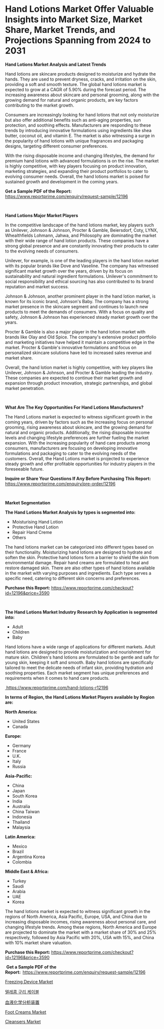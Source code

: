 <p><h1>Hand Lotions Market Offer Valuable Insights into Market Size, Market Share, Market Trends, and Projections Spanning from 2024 to 2031</h1></p><p><strong>Hand Lotions Market Analysis and Latest Trends</strong></p>
<p><p>Hand lotions are skincare products designed to moisturize and hydrate the hands. They are used to prevent dryness, cracks, and irritation on the skin, providing a soft and smooth texture. The global hand lotions market is expected to grow at a CAGR of 5.90% during the forecast period. The increasing awareness about skincare and personal grooming, along with the growing demand for natural and organic products, are key factors contributing to the market growth.</p><p>Consumers are increasingly looking for hand lotions that not only moisturize but also offer additional benefits such as anti-aging properties, sun protection, and soothing effects. Manufacturers are responding to these trends by introducing innovative formulations using ingredients like shea butter, coconut oil, and vitamin E. The market is also witnessing a surge in the popularity of hand lotions with unique fragrances and packaging designs, targeting different consumer preferences.</p><p>With the rising disposable income and changing lifestyles, the demand for premium hand lotions with advanced formulations is on the rise. The market is highly competitive, with key players focusing on product innovation, marketing strategies, and expanding their product portfolios to cater to evolving consumer needs. Overall, the hand lotions market is poised for sustained growth and development in the coming years.</p></p>
<p><strong>Get a Sample PDF of the Report:&nbsp;</strong> <a href="https://www.reportprime.com/enquiry/request-sample/12196">https://www.reportprime.com/enquiry/request-sample/12196</a></p>
<p>&nbsp;</p>
<p><strong>Hand Lotions Major Market Players</strong></p>
<p><p>In the competitive landscape of the hand lotions market, key players such as Unilever, Johnson & Johnson, Procter & Gamble, Beiersdorf, Coty, LYNX, Whealthfields Lohmann, Jahwa, and Philosophy are dominating the market with their wide range of hand lotion products. These companies have a strong global presence and are constantly innovating their products to cater to the evolving needs of consumers.</p><p>Unilever, for example, is one of the leading players in the hand lotion market with its popular brands like Dove and Vaseline. The company has witnessed significant market growth over the years, driven by its focus on sustainability and natural ingredient formulations. Unilever's commitment to social responsibility and ethical sourcing has also contributed to its brand reputation and market success.</p><p>Johnson & Johnson, another prominent player in the hand lotion market, is known for its iconic brand, Johnson's Baby. The company has a strong market presence in the skincare segment and continues to launch new products to meet the demands of consumers. With a focus on quality and safety, Johnson & Johnson has experienced steady market growth over the years.</p><p>Procter & Gamble is also a major player in the hand lotion market with brands like Olay and Old Spice. The company's extensive product portfolio and marketing initiatives have helped it maintain a competitive edge in the market. Procter & Gamble's innovative formulations and focus on personalized skincare solutions have led to increased sales revenue and market share.</p><p>Overall, the hand lotion market is highly competitive, with key players like Unilever, Johnson & Johnson, and Procter & Gamble leading the industry. These companies are expected to continue their market growth and expansion through product innovation, strategic partnerships, and global market penetration.</p></p>
<p>&nbsp;</p>
<p><strong>What Are The Key Opportunities For Hand Lotions Manufacturers?</strong></p>
<p><p>The Hand Lotions market is expected to witness significant growth in the coming years, driven by factors such as the increasing focus on personal grooming, rising awareness about skincare, and the growing demand for natural and organic products. Additionally, the rising disposable income levels and changing lifestyle preferences are further fueling the market expansion. With the increasing popularity of hand care products among consumers, manufacturers are focusing on developing innovative formulations and packaging to cater to the evolving needs of the customers. Overall, the Hand Lotions market is projected to experience steady growth and offer profitable opportunities for industry players in the foreseeable future.</p></p>
<p><strong>Inquire or Share Your Questions If Any Before Purchasing This Report:</strong> <a href="https://www.reportprime.com/enquiry/pre-order/12196">https://www.reportprime.com/enquiry/pre-order/12196</a></p>
<p>&nbsp;</p>
<p><strong>Market Segmentation</strong></p>
<p><strong>The Hand Lotions Market Analysis by types is segmented into:</strong></p>
<p><ul><li>Moisturising Hand Lotion</li><li>Protective Hand Lotion</li><li>Repair Hand Creme</li><li>Others</li></ul></p>
<p><p>The hand lotions market can be categorized into different types based on their functionality. Moisturizing hand lotions are designed to hydrate and soften the skin. Protective hand lotions form a barrier to shield the skin from environmental damage. Repair hand creams are formulated to heal and restore damaged skin. There are also other types of hand lotions available in the market with varying purposes and ingredients. Each type serves a specific need, catering to different skin concerns and preferences.</p></p>
<p><strong>Purchase this Report:&nbsp;</strong><a href="https://www.reportprime.com/checkout?id=12196&price=3590">https://www.reportprime.com/checkout?id=12196&price=3590</a></p>
<p>&nbsp;</p>
<p><strong>The Hand Lotions Market Industry Research by Application is segmented into:</strong></p>
<p><ul><li>Adult</li><li>Children</li><li>Baby</li></ul></p>
<p><p>Hand lotions have a wide range of applications for different markets. Adult hand lotions are designed to provide moisturization and nourishment for mature skin. Children's hand lotions are formulated to be gentle and safe for young skin, keeping it soft and smooth. Baby hand lotions are specifically tailored to meet the delicate needs of infant skin, providing hydration and soothing properties. Each market segment has unique preferences and requirements when it comes to hand care products.</p></p>
<p><a href="https://www.reportprime.com/hand-lotions-r12196">&nbsp;https://www.reportprime.com/hand-lotions-r12196</a></p>
<p><strong>In terms of Region, the Hand Lotions Market Players available by Region are:</strong></p>
<p>
    <p> <strong> North America: </strong>
        <ul>
            <li>United States</li>
            <li>Canada</li>
        </ul>
        </p> 
    <p> <strong> Europe: </strong>
        <ul>
            <li>Germany</li>
            <li>France</li>
            <li>U.K.</li>
            <li>Italy</li>
            <li>Russia</li>
        </ul>
        </p> 
    <p> <strong> Asia-Pacific: </strong>
        <ul>
            <li>China</li>
            <li>Japan</li>
            <li>South Korea</li>
            <li>India</li>
            <li>Australia</li>
            <li>China Taiwan</li>
            <li>Indonesia</li>
            <li>Thailand</li>
            <li>Malaysia</li>
        </ul>
        </p> 
    <p> <strong> Latin America: </strong>
        <ul>
            <li>Mexico</li>
            <li>Brazil</li>
            <li>Argentina Korea</li>
            <li>Colombia</li>
        </ul>
        </p> 
    <p> <strong> Middle East & Africa: </strong>
        <ul>
            <li>Turkey</li>
            <li>Saudi</li>
            <li>Arabia</li>
            <li>UAE</li>
            <li>Korea</li>
        </ul>
    </p>
    </p>
<p><p>The hand lotions market is expected to witness significant growth in the regions of North America, Asia Pacific, Europe, USA, and China due to increasing disposable incomes, rising awareness about personal care, and changing lifestyle trends. Among these regions, North America and Europe are projected to dominate the market with a market share of 30% and 25% respectively, followed by Asia Pacific with 20%, USA with 15%, and China with 10% market share valuation.</p></p>
<p><strong>Purchase this Report: </strong><a href="https://www.reportprime.com/checkout?id=12196&price=3590">https://www.reportprime.com/checkout?id=12196&price=3590</a></p>
<p>&nbsp;<strong>Get a Sample PDF of the Report:&nbsp;&nbsp;</strong><a href="https://www.reportprime.com/enquiry/request-sample/12196">https://www.reportprime.com/enquiry/request-sample/12196</a></p>
<p><strong></strong></p>
<p><p><a href="https://www.linkedin.com/pulse/freezing-device-market-exploring-share-trends-future-growth-zpk9f">Freezing Device Market</a></p><p><a href="https://github.com/EthaWolf/Market-Research-Report-List-1/blob/main/662553467899.md">텔레콤 구리 케이블</a></p><p><a href="https://github.com/andrade7361/Market-Research-Report-List-1/blob/main/955552670285.md">血液化学分析装置</a></p><p><a href="https://github.com/Sinjinluong3e0awx2m195k76/Market-Research-Report-List-2/blob/main/foot-creams-market.md">Foot Creams Market</a></p><p><a href="https://github.com/shotows/Market-Research-Report-List-2/blob/main/cleansers-market.md">Cleansers Market</a></p></p>